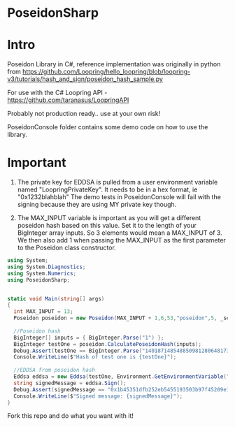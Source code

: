 # PoseidonSharp
# Intro
Poseidon Library in C#, reference implementation was originally in python from https://github.com/Loopring/hello_loopring/blob/loopring-v3/tutorials/hash_and_sign/poseidon_hash_sample.py

For use with the C# Loopring API - https://github.com/taranasus/LoopringAPI

Probably not production ready.. use at your own risk!

PoseidonConsole folder contains some demo code on how to use the library.

# Important

1. The private key for EDDSA is pulled from a user environment variable named "LoopringPrivateKey". It needs to be in a hex format, ie "0x1232blahblah" The demo tests in PoseidonConsole will fail with the signing because they are using MY private key though.

2. The MAX_INPUT variable is important as you will get a different poseidon hash based on this value. Set it to the length of your BigInteger array inputs. So 3 elements would mean a MAX_INPUT of 3. We then also add 1 when passing the MAX_INPUT as the first parameter to the Poseidon class constructor.

```csharp
using System;
using System.Diagnostics;
using System.Numerics;
using PoseidonSharp;


static void Main(string[] args)
{
  int MAX_INPUT = 13;
  Poseidon poseidon = new Poseidon(MAX_INPUT + 1,6,53,"poseidon",5, _securityTarget: 128); //Initiate new poseidon
  
  //Poseidon hash
  BigInteger[] inputs = { BigInteger.Parse("1") };
  BigInteger testOne = poseidon.CalculatePoseidonHash(inputs);
  Debug.Assert(testOne == BigInteger.Parse("14018714854885098128064817341184136022863799846023165041562300563859625887667"), "Hash doesn't match expected hash!");
  Console.WriteLine($"Hash of test one is {testOne}");
  
  //EDDSA from poseidon hash
  Eddsa eddsa = new Eddsa(testOne, Environment.GetEnvironmentVariable("LoopringPrivateKey", EnvironmentVariableTarget.User)); //Put in the calculated poseidon hash in order to Sign
  string signedMessage = eddsa.Sign();
  Debug.Assert(signedMessage == "0x1b45351dfb252eb5455193503b97f45209e1ac21417b0f447d9c6f48c01152af19b7b17134a637c6ee77b198b9f96f16b8f90aa28c49f845ca805878251328822438550e3413dbdb9a6a90aae5fe699a17ff9b0f55d22ea055411f6dad870995", "Signed message doesn't match expected signed message");
  Console.WriteLine($"Signed message: {signedMessage}");
}
```

Fork this repo and do what you want with it! 

